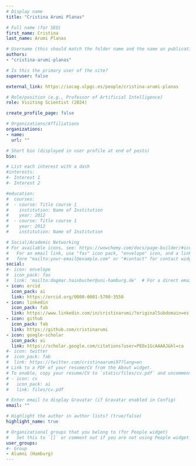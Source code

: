 ```yaml
---
# Display name
title: "Cristina Arumi Planas"

# Full name (for SEO)
first_name: Cristina
last_name: Arumi Planas

# Username (this should match the folder name and the name on publications)
authors:
- "cristina-arumi-planas"

# Is this the primary user of the site?
superuser: false

external_link: https://iocag.ulpgc.es/people/cristina-arumi-planas

# Role/position (e.g., Professor of Artificial Intelligence)
role: Visiting Scientist (2024)

create_profile_page: false

# Organizations/Affiliations
organizations:
- name: 
  url: ""

# Short bio (displayed in user profile at end of posts)
bio: 

# List each interest with a dash
#interests:
#- Interest 1
#- Interest 2

#education:
#  courses:
#  - course: Title course 1
#    institution: Name of Institution
#    year: 2012
#  - course: Title course 1
#    year: 2012
#    institution: Name of Institution

# Social/Academic Networking
# For available icons, see: https://wowchemy.com/docs/page-builder/#icons
#   For an email link, use "fas" icon pack, "envelope" icon, and a link in the
#   form "mailto:your-email@example.com" or "#contact" for contact widget.
social:
#- icon: envelope
#  icon_pack: fas
#  link: 'mailto:dagmar.hainbucher@uni-hamburg.de'  # For a direct email link, use "mailto:test@example.org".
- icon: orcid
  icon_pack: ai
  link: https://orcid.org/0000-0001-5700-3550
- icon: linkedin
  icon_pack: fab
  link: https://www.linkedin.com/in/cristinarumi/?originalSubdomain=es
- icon: github
  icon_pack: fab
  link: https://github.com/cristinarumi
- icon: google-scholar
  icon_pack: ai
  link: https://scholar.google.com/citations?user=PEOx1GcAAAAJ&hl=ca
#- icon: twitter
#  icon_pack: fab
#  link: https://twitter.com/cristinaarumi97?lang=en
# Link to a PDF of your resume/CV from the About widget.
# To enable, copy your resume/CV to `static/files/cv.pdf` and uncomment the lines below.
# - icon: cv
#   icon_pack: ai
#   link: files/cv.pdf

# Enter email to display Gravatar (if Gravatar enabled in Config)
email: ""

# Highlight the author in author lists? (true/false)
highlight_name: true

# Organizational groups that you belong to (for People widget)
#   Set this to `[]` or comment out if you are not using People widget.
user_groups:
#- Group
- Alumni (Hamburg)
---
```

